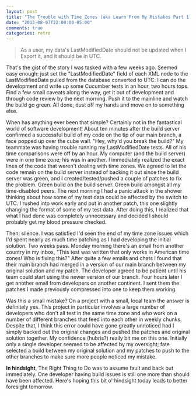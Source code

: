 ```yaml
---
layout: post
title: "The Trouble with Time Zones (aka Learn From My Mistakes Part 1)"
date: "2013-08-07T22:00:00-05:00"
comments: true
categories: retro
---
```


> As a user, my data's LastModifiedDate should not be updated when I Export it, and it should be in UTC.

That's the gist of the story I was tasked with a few weeks ago. Seemed easy enough: just set the "LastModifiedDate" field of each XML node to the LastModifiedDate pulled from the database converted to UTC. I can do the development and write up some Cucumber tests in an hour, two hours tops. Find a few small caveats along the way, get it out of development and through code review by the next morning. Push it to the mainline and watch the build go green. All done, dust off my hands and move on to something else.

When has anything ever been that simple? Certainly not in the fantastical world of software development! About ten minutes after the build server confirmed a successful build of my code on the tip of our main branch, a face popped up over the cube wall. "Hey, why'd you break the build?" My teammate was having trouble running my LastModifiedDate tests. All of his time comparisons were off by an hour. My computer (and the build server) were in one time zone; his was in another. I immediately realized the exact lines of the code that weren't dealing with time zones. We agreed to let the code remain on the build server instead of backing it out since the build server was green, and I created/tested/pushed a couple of patches to fix the problem. Green build on the build server. Green build amongst all my time-disabled peers. The next morning I had a panic attack in the shower thinking about how some of my test data could be affected by the switch to UTC. I rushed into work early and put in another patch, this one slightly changing the format of some of my test data. After doing this, I realized that what I had done was completely unnecessary and decided I should probably get my blood pressure checked.

Then: silence. I was satisfied I'd seen the end of my time zone issues which I'd spent nearly as much time patching as I had developing the initial solution. Two weeks pass. Monday morning there's an email from another country in my inbox, "This test was written that only works in American time zones! Who is fixing this?" After quite a few emails and chats I found that their main branch had merged in a version of our main branch between my original solution and my patch. The developer agreed to be patient until his team could start using the newer version of our branch. Four hours later I get another email from developers on another continent. I sent them the patches I made previously compressed into one to keep them working.

Was this a small mistake? On a project with a small, local team the answer is definitely yes. This project in particular involves a large number of developers who don't all test in the same time zone and who work on a number of different branches that feed into each other in weekly chunks. Despite that, I think this error could have gone greatly unnoticed had I simply backed out the original changes and pushed the patches and original solution together. My confidence (hubris?) really bit me on this one. Initially only a single developer seemed to be affected by my oversight; fate selected a build between my original solution and my patches to push to the other branches to make sure more people noticed my mistake.

**In hindsight**, The Right Thing to Do was to assume fault and back out immediately. One developer having build issues is still one more than should have been affected. Here's hoping this bit o' hindsight today leads to better foresight tomorrow.

